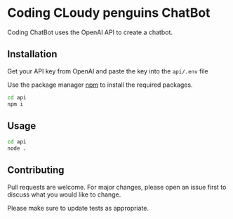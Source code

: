 # Coding CLoudy penguins ChatBot

Coding ChatBot uses the OpenAI API to create a chatbot.

## Installation

Get your API key from OpenAI and paste the key into the ```api/.env``` file

Use the package manager [npm](https://nodejs.org/) to install the required packages.

```bash
cd api
npm i
```

## Usage

```bash
cd api
node .
```



## Contributing

Pull requests are welcome. For major changes, please open an issue first
to discuss what you would like to change.

Please make sure to update tests as appropriate.
